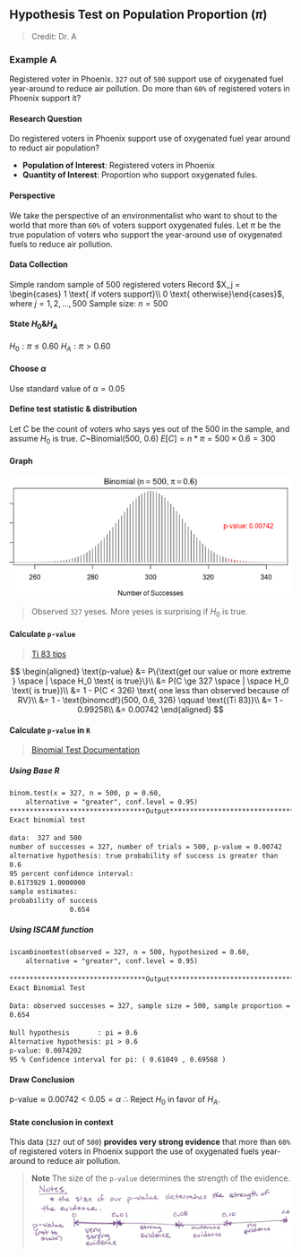 ## Hypothesis Test on Population Proportion ($\pi$)

> Credit: Dr. A

### Example A
Registered voter in Phoenix. `327` out of `500` support use of oxygenated fuel year-around to reduce air pollution. Do more than `60%` of registered voters in Phoenix support it?

#### Research Question
Do registered voters in Phoenix support use of oxygenated fuel year around to reduct air population?
  + **Population of Interest**: Registered voters in Phoenix
  + **Quantity of Interest**: Proportion who support oxygenated fules.

#### Perspective
We take the perspective of an environmentalist who want to shout to the world that more than `60%` of voters support oxygenated fules.
Let $\pi$ be the true population of voters who support the year-around use of oxygenated fuels to reduce air pollution.

#### Data Collection
Simple random sample of 500 registered voters
Record $X_j = \begin{cases} 1 \text{ if voters support}\\ 0 \text{ otherwise}\end{cases}$, where $j=1, 2, \dots, 500$
Sample size: $n=500$

#### State $H_0 \& H_A$
$H_0: \pi \le 0.60$
$H_A: \pi \gt 0.60$

#### Choose $\alpha$
Use standard value of $\alpha = 0.05$

#### Define test statistic & distribution
Let $C$ be the count of voters who says yes out of the 500 in the sample, and  assume $H_0$ is true.
$C \text{\textasciitilde} \text{Binomial(500, 0.6)}$
$E[C] = n * \pi = 500 \times 0.6 = 300$

#### Graph
![HT on population proportion](/assets/binomtest_right_tail.png)
> Observed `327` yeses. More yeses is surprising if $H_0$ is true.

#### Calculate `p-value`
> [Ti 83 tips](//todo)

$$
\begin{aligned}
\text{p-value} &= P\{\text{get our value or more extreme } \space | \space H_0 \text{ is true}\}\\
&= P(C \ge 327 \space | \space H_0 \text{ is true})\\
&= 1 - P(C < 326) \text{ one less than observed because of RV}\\
&= 1 - \text{binomcdf}(500, 0.6, 326) \qquad \text{(Ti 83)}\\
&= 1 - 0.99258\\
&= 0.00742
\end{aligned}
$$

#### Calculate `p-value` in `R`
> [Binomial Test Documentation](https://www.rdocumentation.org/packages/stats/versions/3.6.1/topics/binom.test)

##### Using Base R
```
binom.test(x = 327, n = 500, p = 0.60,
    alternative = "greater", conf.level = 0.95)
**********************************Output***************************************
Exact binomial test

data:  327 and 500
number of successes = 327, number of trials = 500, p-value = 0.00742
alternative hypothesis: true probability of success is greater than 0.6
95 percent confidence interval:
0.6173929 1.0000000
sample estimates:
probability of success
               0.654
```

##### Using ISCAM function
```
iscambinomtest(observed = 327, n = 500, hypothesized = 0.60,
    alternative = "greater", conf.level = 0.95)

**********************************Output***************************************
Exact Binomial Test

Data: observed successes = 327, sample size = 500, sample proportion = 0.654

Null hypothesis       : pi = 0.6
Alternative hypothesis: pi > 0.6
p-value: 0.0074202
95 % Confidence interval for pi: ( 0.61049 , 0.69568 )
```

#### Draw Conclusion
$\text{p-value} \approx 0.00742 < 0.05 = \alpha$
$\therefore$ Reject $H_0$ in favor of $H_A$.

#### State conclusion in context
This data (`327` out of `500`) **provides very strong evidence** that more than `60%` of registered voters in Phoenix support the use of oxygenated fuels year-around to reduce air pollution.

> **Note**
The size of the `p-value` determines the strength of the evidence.
![p-value](/assets/p_value_interpretation.png)